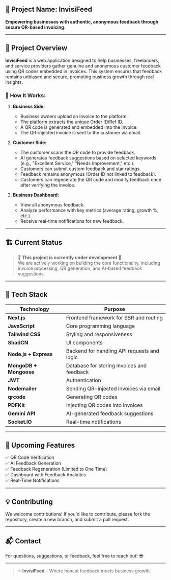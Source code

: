 ## 📝 **Project Name: InvisiFeed**  
**Empowering businesses with authentic, anonymous feedback through secure QR-based invoicing.**  

---

## 🚀 **Project Overview**  
**InvisiFeed** is a web application designed to help businesses, freelancers, and service providers gather genuine and anonymous customer feedback using QR codes embedded in invoices. This system ensures that feedback remains unbiased and secure, promoting business growth through real insights.  

### 🌟 **How It Works:**  
1. **Business Side:**  
   - Business owners upload an invoice to the platform.  
   - The platform extracts the unique Order ID/Ref ID.  
   - A QR code is generated and embedded into the invoice.  
   - The QR-injected invoice is sent to the customer via email.  

2. **Customer Side:**  
   - The customer scans the QR code to provide feedback.  
   - AI generates feedback suggestions based on selected keywords (e.g., "Excellent Service," "Needs Improvement," etc.).  
   - Customers can submit custom feedback and star ratings.  
   - Feedback remains anonymous (Order ID not linked to feedback).  
   - Customers can regenerate the QR code and modify feedback once after verifying the invoice.  

3. **Business Dashboard:**  
   - View all anonymous feedback.  
   - Analyze performance with key metrics (average rating, growth %, etc.).  
   - Receive real-time notifications for new feedback.  

---

## 🏗️ **Current Status**  
> 🚧 **This project is currently under development** 🚧  
We are actively working on building the core functionality, including invoice processing, QR generation, and AI-based feedback suggestions.  

---

## 🔧 **Tech Stack**  
| Technology | Purpose |  
|-----------|---------|  
| **Next.js** | Frontend framework for SSR and routing |  
| **JavaScript** | Core programming language |  
| **Tailwind CSS** | Styling and responsiveness |  
| **ShadCN** | UI components |  
| **Node.js + Express** | Backend for handling API requests and logic |  
| **MongoDB + Mongoose** | Database for storing invoices and feedback |  
| **JWT** | Authentication |  
| **Nodemailer** | Sending QR-injected invoices via email |  
| **qrcode** | Generating QR codes |  
| **PDFKit** | Injecting QR codes into invoices |  
| **Gemini API** | AI-generated feedback suggestions |  
| **Socket.IO** | Real-time notifications |  

---

## 📅 **Upcoming Features**  
✅ QR Code Verification  
✅ AI Feedback Generation  
✅ Feedback Regeneration (Limited to One Time)  
✅ Dashboard with Feedback Analytics  
✅ Real-Time Notifications  

---

## 💡 **Contributing**  
We welcome contributions! If you'd like to contribute, please fork the repository, create a new branch, and submit a pull request.  

---

## 📬 **Contact**  
For questions, suggestions, or feedback, feel free to reach out! 😎  

---

> ⭐ **InvisiFeed** – Where honest feedback meets business growth.  